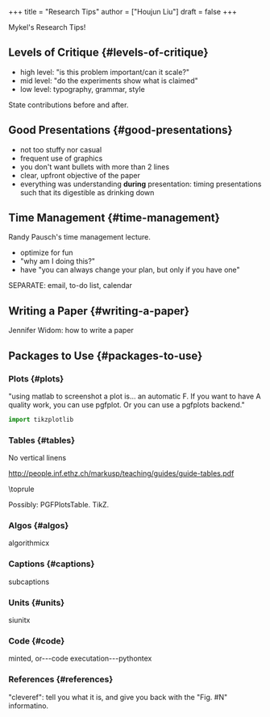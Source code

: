 +++
title = "Research Tips"
author = ["Houjun Liu"]
draft = false
+++

Mykel's Research Tips!


## Levels of Critique {#levels-of-critique}

-   high level: "is this problem important/can it scale?"
-   mid level: "do the experiments show what is claimed"
-   low level: typography, grammar, style

State contributions before and after.


## Good Presentations {#good-presentations}

-   not too stuffy nor casual
-   frequent use of graphics
-   you don't want bullets with more than 2 lines
-   clear, upfront objective of the paper
-   everything was understanding **during** presentation: timing presentations such that its digestible as drinking down


## Time Management {#time-management}

Randy Pausch's time management lecture.

-   optimize for fun
-   "why am I doing this?"
-   have "you can always change your plan, but only if you have one"

SEPARATE: email, to-do list, calendar


## Writing a Paper {#writing-a-paper}

Jennifer Widom: how to write a paper


## Packages to Use {#packages-to-use}


### Plots {#plots}

"using matlab to screenshot a plot is... an automatic F. If you want to have A quality work, you can use pgfplot. Or you can use a pgfplots backend."

```python
import tikzplotlib
```


### Tables {#tables}

No vertical linens

<http://people.inf.ethz.ch/markusp/teaching/guides/guide-tables.pdf>

\toprule

Possibly: PGFPlotsTable. TikZ.


### Algos {#algos}

algorithmicx


### Captions {#captions}

subcaptions


### Units {#units}

siunitx


### Code {#code}

minted, or---code executation---pythontex


### References {#references}

"cleveref": tell you what it is, and give you back with the "Fig. #N" informatino.
